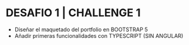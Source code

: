 # DESAFIO 1 | CHALLENGE 1

-   Diseñar el maquetado del portfolio en BOOTSTRAP 5
-   Añadir primeras funcionalidades con TYPESCRIPT (SIN ANGULAR)
